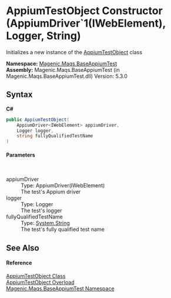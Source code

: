# AppiumTestObject Constructor (AppiumDriver`1(IWebElement), Logger, String)
 

Initializes a new instance of the <a href="#/MAQS_5/Appium_AUTOGENERATED/AppiumTestObject_Class">AppiumTestObject</a> class

**Namespace:**&nbsp;<a href="#/MAQS_5/Appium_AUTOGENERATED/Magenic-Maqs-BaseAppiumTest_Namespace">Magenic.Maqs.BaseAppiumTest</a><br />**Assembly:**&nbsp;Magenic.Maqs.BaseAppiumTest (in Magenic.Maqs.BaseAppiumTest.dll) Version: 5.3.0

## Syntax

**C#**<br />
``` C#
public AppiumTestObject(
	AppiumDriver<IWebElement> appiumDriver,
	Logger logger,
	string fullyQualifiedTestName
)
```


#### Parameters
&nbsp;<dl><dt>appiumDriver</dt><dd>Type: AppiumDriver(IWebElement)<br />The test's Appium driver</dd><dt>logger</dt><dd>Type: Logger<br />The test's logger</dd><dt>fullyQualifiedTestName</dt><dd>Type: <a href="http://msdn2.microsoft.com/en-us/library/s1wwdcbf" target="_blank">System.String</a><br />The test's fully qualified test name</dd></dl>

## See Also


#### Reference
<a href="#/MAQS_5/Appium_AUTOGENERATED/AppiumTestObject_Class">AppiumTestObject Class</a><br /><a href="#/MAQS_5/Appium_AUTOGENERATED/AppiumTestObject_Constructor">AppiumTestObject Overload</a><br /><a href="#/MAQS_5/Appium_AUTOGENERATED/Magenic-Maqs-BaseAppiumTest_Namespace">Magenic.Maqs.BaseAppiumTest Namespace</a><br />